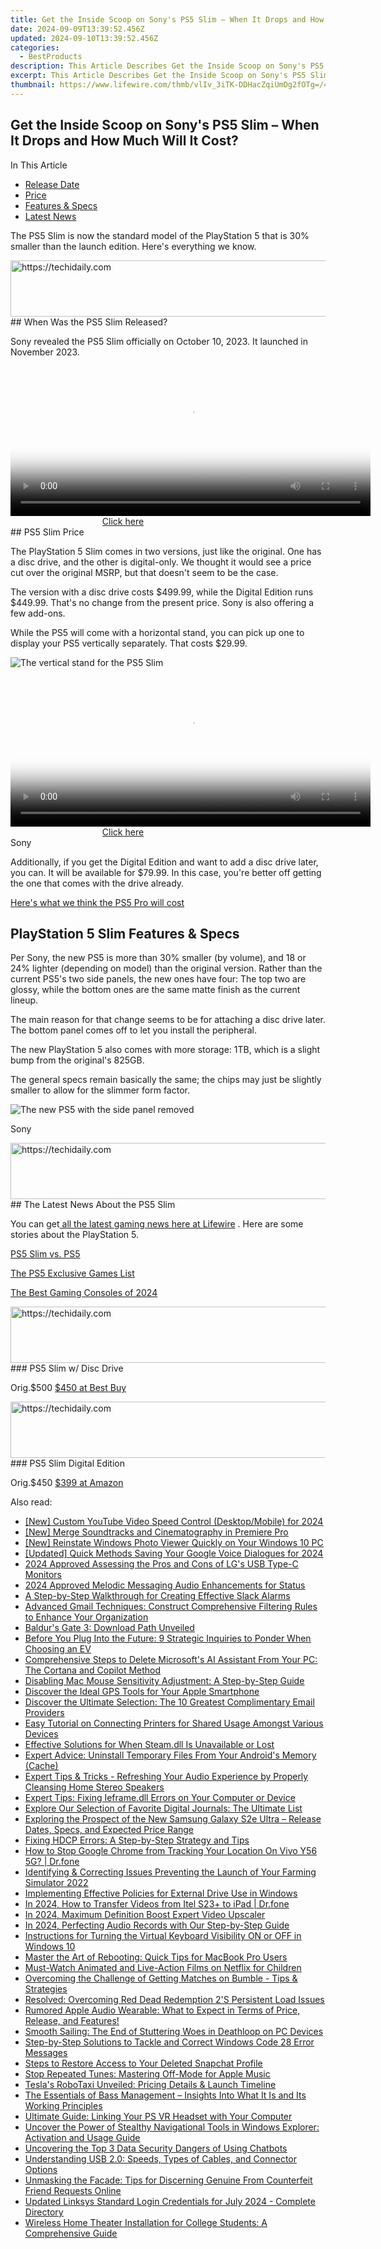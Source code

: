```yaml
---
title: Get the Inside Scoop on Sony's PS5 Slim – When It Drops and How Much Will It Cost?
date: 2024-09-09T13:39:52.456Z
updated: 2024-09-10T13:39:52.456Z
categories:
  - BestProducts
description: This Article Describes Get the Inside Scoop on Sony's PS5 Slim – When It Drops and How Much Will It Cost?
excerpt: This Article Describes Get the Inside Scoop on Sony's PS5 Slim – When It Drops and How Much Will It Cost?
thumbnail: https://www.lifewire.com/thmb/vlIv_3iTK-DDHacZqiUmDg2fOTg=/400x300/filters:no_upscale():max_bytes(150000):strip_icc():format(webp)/PS5-Slim-Wide-fe2f63e3b1cf443a81fed71f109aacd0.jpg
---
```


## Get the Inside Scoop on Sony's PS5 Slim – When It Drops and How Much Will It Cost?

 In This Article 

* [ Release Date ](https://www.lifewire.com/#toc-when-was-the-ps5-slim-released)
* [ Price ](https://www.lifewire.com/#toc-ps5-slim-price)
* [ Features & Specs ](https://www.lifewire.com/#toc-playstation-5-slim-features--specs)
* [ Latest News ](https://www.lifewire.com/#toc-the-latest-news-about-the-ps5-slim)

 The PS5 Slim is now the standard model of the PlayStation 5 that is 30% smaller than the launch edition. Here's everything we know.

<!-- affiliate ads begin -->
<a href="https://ephamedtechinc.pxf.io/c/5597632/2136624/26400" target="_top" id="2136624">
  <img src="//a.impactradius-go.com/display-ad/26400-2136624" border="0" alt="https://techidaily.com" width="728" height="90"/>
</a>
<img height="0" width="0" src="https://ephamedtechinc.pxf.io/i/5597632/2136624/26400" style="position:absolute;visibility:hidden;" border="0" />
<!-- affiliate ads end -->
##  When Was the PS5 Slim Released? 

 Sony revealed the PS5 Slim officially on October 10, 2023\. It launched in November 2023.

<!-- affiliate ads begin -->
<span id="1982570">
					<video width="576" height="240" style="cursor:pointer"
           poster="//a.impactradius-go.com/display-clicktoplayimage/1982570.png"
           onclick="if(!this.playClicked){this.play();this.setAttribute('controls',true);this.playClicked=true;}">
	   <source src="//a.impactradius-go.com/display-ad/22993-1982570">
	   <img src="//a.impactradius-go.com/display-clicktoplayimage/1982570.png" style="border: none; height: 100%; width: 100%; object-fit: contain">
	</video>
	<div style="width:360px;text-align:center"><a href="javascript:window.open(decodeURIComponent('https%3A%2F%2Fhomestyler.sjv.io%2Fc%2F5597632%2F1982570%2F22993'), '_blank');void(0);">Click here</a></div>
</span>
<img height="0" width="0" src="https://imp.pxf.io/i/5597632/1982570/22993" style="position:absolute;visibility:hidden;" border="0" />
<!-- affiliate ads end -->
## PS5 Slim Price 

 The PlayStation 5 Slim comes in two versions, just like the original. One has a disc drive, and the other is digital-only. We thought it would see a price cut over the original MSRP, but that doesn't seem to be the case.

 The version with a disc drive costs $499.99, while the Digital Edition runs $449.99\. That's no change from the present price. Sony is also offering a few add-ons.

 While the PS5 will come with a horizontal stand, you can pick up one to display your PS5 vertically separately. That costs $29.99.

![The vertical stand for the PS5 Slim](https://www.lifewire.com/thmb/I89FBnF0oUfSqfSpcHdX3A8Vv3c=/960x0/filters:no_upscale():max_bytes(150000):strip_icc():format(webp)/New-PS5-Vertical-Stand-7ab6640af9a94338978badf7bbe2c816.jpg) 

<!-- affiliate ads begin -->
<span id="1983584">
					<video width="576" height="240" style="cursor:pointer"
           poster="//a.impactradius-go.com/display-clicktoplayimage/1983584.png"
           onclick="if(!this.playClicked){this.play();this.setAttribute('controls',true);this.playClicked=true;}">
	   <source src="//a.impactradius-go.com/display-ad/22993-1983584">
	   <img src="//a.impactradius-go.com/display-clicktoplayimage/1983584.png" style="border: none; height: 100%; width: 100%; object-fit: contain">
	</video>
	<div style="width:360px;text-align:center"><a href="javascript:window.open(decodeURIComponent('https%3A%2F%2Fhomestyler.sjv.io%2Fc%2F5597632%2F1983584%2F22993'), '_blank');void(0);">Click here</a></div>
</span>
<img height="0" width="0" src="https://imp.pxf.io/i/5597632/1983584/22993" style="position:absolute;visibility:hidden;" border="0" />
<!-- affiliate ads end -->
Sony

 Additionally, if you get the Digital Edition and want to add a disc drive later, you can. It will be available for $79.99\. In this case, you're better off getting the one that comes with the drive already.

[  Here's what we think the PS5 Pro will cost ](https://www.lifewire.com/playstation-5-pro-7966359) 

##  PlayStation 5 Slim Features & Specs 

 Per Sony, the new PS5 is more than 30% smaller (by volume), and 18 or 24% lighter (depending on model) than the original version. Rather than the current PS5's two side panels, the new ones have four: The top two are glossy, while the bottom ones are the same matte finish as the current lineup.

 The main reason for that change seems to be for attaching a disc drive later. The bottom panel comes off to let you install the peripheral.

 The new PlayStation 5 also comes with more storage: 1TB, which is a slight bump from the original's 825GB.

 The general specs remain basically the same; the chips may just be slightly smaller to allow for the slimmer form factor.  

![The new PS5 with the side panel removed](https://www.lifewire.com/thmb/LcAwBA_R8RGMc2UJ9cPM-tGd-LI=/960x0/filters:no_upscale():max_bytes(150000):strip_icc():format(webp)/New-PS5-side-panel-27489245d8f94d12a9aa30ca3077ecd1.jpg) 

Sony

<!-- affiliate ads begin -->
<a href="https://appsumo.8odi.net/c/5597632/2118321/7443" target="_top" id="2118321">
  <img src="//a.impactradius-go.com/display-ad/7443-2118321" border="0" alt="https://techidaily.com" width="600" height="90"/>
</a>
<img height="0" width="0" src="https://appsumo.8odi.net/i/5597632/2118321/7443" style="position:absolute;visibility:hidden;" border="0" />
<!-- affiliate ads end -->
##  The Latest News About the PS5 Slim 

 You can get[ all the latest gaming news here at Lifewire](https://www.lifewire.com/gaming-news-4797039) . Here are some stories about the PlayStation 5.

[ PS5 Slim vs. PS5 ](https://www.lifewire.com/ps5-slim-vs-ps5-8643357) 

[ The PS5 Exclusive Games List ](https://www.lifewire.com/ps5-games-list-5076154) 

[ The Best Gaming Consoles of 2024 ](https://www.lifewire.com/best-gaming-consoles-4154610) 

<!-- affiliate ads begin -->
<a href="https://ephamedtechinc.pxf.io/c/5597632/2137201/26400" target="_top" id="2137201">
  <img src="//a.impactradius-go.com/display-ad/26400-2137201" border="0" alt="https://techidaily.com" width="728" height="90"/>
</a>
<img height="0" width="0" src="https://ephamedtechinc.pxf.io/i/5597632/2137201/26400" style="position:absolute;visibility:hidden;" border="0" />
<!-- affiliate ads end -->
### PS5 Slim w/ Disc Drive 

 Orig.$500 [ $450 at Best Buy ](https://shop-links.co/link/?exclusive=1&publisher_slug=itechdaily19598&url=https%3A%2F%2Fwww.bestbuy.com%2Fsite%2Fplaystation-5%2Fps5-consoles%2Fpcmcat1587395025973.c%3Fid%3Dpcmcat1587395025973) 

<!-- affiliate ads begin -->
<a href="https://aidotcom.pxf.io/c/5597632/2134503/19576" target="_top" id="2134503">
  <img src="//a.impactradius-go.com/display-ad/19576-2134503" border="0" alt="https://techidaily.com" width="728" height="90"/>
</a>
<img height="0" width="0" src="https://aidotcom.pxf.io/i/5597632/2134503/19576" style="position:absolute;visibility:hidden;" border="0" />
<!-- affiliate ads end -->
### PS5 Slim Digital Edition 

 Orig.$450 [ $399 at Amazon ](https://www.amazon.com/PlayStation%C2%AE5-Digital-slim-PlayStation-5/dp/B0CL5KNB9M/ref=sr%5F1%5F1?rnid=2528832011&s=videogames&crid=3K7X5HLPOFM3N&keywords=ps5+slim&sprefix=ps5+slim%2Cvideogames%2C193&dib%5Ftag=se&ufe=app%5Fdo%3Aamzn1.fos.18630bbb-fcbb-42f8-9767-857e17e03685&tag=lifewire-onsite-prod-20&dib=eyJ2IjoiMSJ9.CuKLfIhDdkg5mAyBeIsW8W184dwhEUzNMW1LWJQEoD1X7kthQsfrW9wtlrzivIgIGGSsFl-e9vuWt2vc10e5QdZFo2hsLYqMfv8TqPWEjIlwj1RkoJiPFp1VL7dCSUjiH1p24NEtZ5AwHhvp975VZYqpocHmbAENpvl9vLAsdk-AG7tw55aza78qmxCfAh3oY%5FDmPdi4E5ADmJ%5Frmv4N9cFHi7pZKxvgdThaE5gmTb4.XtoZjoBunoajSRe8SuP%5FTI9elmQ6UYuqrxHbVzJvUoM&qid=1717701937&refinements=p%5F89%3APlayStation&sr=1-1&ascsubtag=7966360%7Cn0d86891ff0e04630ae542ea8bcce785e08%7C)

<ins class="adsbygoogle"
     style="display:block"
     data-ad-format="autorelaxed"
     data-ad-client="ca-pub-7571918770474297"
     data-ad-slot="1223367746"></ins>



<ins class="adsbygoogle"
     style="display:block"
     data-ad-client="ca-pub-7571918770474297"
     data-ad-slot="8358498916"
     data-ad-format="auto"
     data-full-width-responsive="true"></ins>

<span class="atpl-alsoreadstyle">Also read:</span>
<div><ul>
<li><a href="https://facebook-video-footage.techidaily.com/new-custom-youtube-video-speed-control-desktopmobile-for-2024/"><u>[New] Custom YouTube Video Speed Control (Desktop/Mobile) for 2024</u></a></li>
<li><a href="https://extra-skills.techidaily.com/new-merge-soundtracks-and-cinematography-in-premiere-pro/"><u>[New] Merge Soundtracks and Cinematography in Premiere Pro</u></a></li>
<li><a href="https://extra-support.techidaily.com/new-reinstate-windows-photo-viewer-quickly-on-your-windows-10-pc/"><u>[New] Reinstate Windows Photo Viewer Quickly on Your Windows 10 PC</u></a></li>
<li><a href="https://digital-screen-recording.techidaily.com/updated-quick-methods-saving-your-google-voice-dialogues-for-2024/"><u>[Updated] Quick Methods Saving Your Google Voice Dialogues for 2024</u></a></li>
<li><a href="https://fox-info.techidaily.com/2024-approved-assessing-the-pros-and-cons-of-lgs-usb-type-c-monitors/"><u>2024 Approved Assessing the Pros and Cons of LG's USB Type-C Monitors</u></a></li>
<li><a href="https://extra-approaches.techidaily.com/2024-approved-melodic-messaging-audio-enhancements-for-status/"><u>2024 Approved Melodic Messaging Audio Enhancements for Status</u></a></li>
<li><a href="https://technical-tips.techidaily.com/a-step-by-step-walkthrough-for-creating-effective-slack-alarms/"><u>A Step-by-Step Walkthrough for Creating Effective Slack Alarms</u></a></li>
<li><a href="https://technical-tips.techidaily.com/advanced-gmail-techniques-construct-comprehensive-filtering-rules-to-enhance-your-organization/"><u>Advanced Gmail Techniques: Construct Comprehensive Filtering Rules to Enhance Your Organization</u></a></li>
<li><a href="https://games-able.techidaily.com/1719167760189-baldurs-gate-3-download-path-unveiled/"><u>Baldur's Gate 3: Download Path Unveiled</u></a></li>
<li><a href="https://technical-tips.techidaily.com/before-you-plug-into-the-future-9-strategic-inquiries-to-ponder-when-choosing-an-ev/"><u>Before You Plug Into the Future: 9 Strategic Inquiries to Ponder When Choosing an EV</u></a></li>
<li><a href="https://technical-tips.techidaily.com/comprehensive-steps-to-delete-microsofts-ai-assistant-from-your-pc-the-cortana-and-copilot-method/"><u>Comprehensive Steps to Delete Microsoft's AI Assistant From Your PC: The Cortana and Copilot Method</u></a></li>
<li><a href="https://technical-tips.techidaily.com/disabling-mac-mouse-sensitivity-adjustment-a-step-by-step-guide/"><u>Disabling Mac Mouse Sensitivity Adjustment: A Step-by-Step Guide</u></a></li>
<li><a href="https://technical-tips.techidaily.com/discover-the-ideal-gps-tools-for-your-apple-smartphone/"><u>Discover the Ideal GPS Tools for Your Apple Smartphone</u></a></li>
<li><a href="https://technical-tips.techidaily.com/discover-the-ultimate-selection-the-10-greatest-complimentary-email-providers/"><u>Discover the Ultimate Selection: The 10 Greatest Complimentary Email Providers</u></a></li>
<li><a href="https://technical-tips.techidaily.com/easy-tutorial-on-connecting-printers-for-shared-usage-amongst-various-devices/"><u>Easy Tutorial on Connecting Printers for Shared Usage Amongst Various Devices</u></a></li>
<li><a href="https://technical-tips.techidaily.com/effective-solutions-for-when-steamdll-is-unavailable-or-lost/"><u>Effective Solutions for When Steam.dll Is Unavailable or Lost</u></a></li>
<li><a href="https://technical-tips.techidaily.com/expert-advice-uninstall-temporary-files-from-your-androids-memory-cache/"><u>Expert Advice: Uninstall Temporary Files From Your Android's Memory (Cache)</u></a></li>
<li><a href="https://technical-tips.techidaily.com/expert-tips-and-tricks-refreshing-your-audio-experience-by-properly-cleansing-home-stereo-speakers/"><u>Expert Tips & Tricks - Refreshing Your Audio Experience by Properly Cleansing Home Stereo Speakers</u></a></li>
<li><a href="https://technical-tips.techidaily.com/expert-tips-fixing-ieframedll-errors-on-your-computer-or-device/"><u>Expert Tips: Fixing Ieframe.dll Errors on Your Computer or Device</u></a></li>
<li><a href="https://technical-tips.techidaily.com/explore-our-selection-of-favorite-digital-journals-the-ultimate-list/"><u>Explore Our Selection of Favorite Digital Journals: The Ultimate List</u></a></li>
<li><a href="https://technical-tips.techidaily.com/exploring-the-prospect-of-the-new-samsung-galaxy-s2e-ultra-release-dates-specs-and-expected-price-range/"><u>Exploring the Prospect of the New Samsung Galaxy S2e Ultra – Release Dates, Specs, and Expected Price Range</u></a></li>
<li><a href="https://technical-tips.techidaily.com/fixing-hdcp-errors-a-step-by-step-strategy-and-tips/"><u>Fixing HDCP Errors: A Step-by-Step Strategy and Tips</u></a></li>
<li><a href="https://change-location.techidaily.com/how-to-stop-google-chrome-from-tracking-your-location-on-vivo-y56-5g-drfone-by-drfone-virtual-android/"><u>How to Stop Google Chrome from Tracking Your Location On Vivo Y56 5G? | Dr.fone</u></a></li>
<li><a href="https://program-issues.techidaily.com/identifying-and-correcting-issues-preventing-the-launch-of-your-farming-simulator-2022/"><u>Identifying & Correcting Issues Preventing the Launch of Your Farming Simulator 2022</u></a></li>
<li><a href="https://windows11.techidaily.com/implementing-effective-policies-for-external-drive-use-in-windows/"><u>Implementing Effective Policies for External Drive Use in Windows</u></a></li>
<li><a href="https://android-transfer.techidaily.com/in-2024-how-to-transfer-videos-from-itel-s23plus-to-ipad-drfone-by-drfone-transfer-from-android-transfer-from-android/"><u>In 2024, How to Transfer Videos from Itel S23+ to iPad | Dr.fone</u></a></li>
<li><a href="https://extra-support.techidaily.com/in-2024-maximum-definition-boost-expert-video-upscaler/"><u>In 2024, Maximum Definition Boost Expert Video Upscaler</u></a></li>
<li><a href="https://vp-tips.techidaily.com/in-2024-perfecting-audio-records-with-our-step-by-step-guide/"><u>In 2024, Perfecting Audio Records with Our Step-by-Step Guide</u></a></li>
<li><a href="https://technical-tips.techidaily.com/instructions-for-turning-the-virtual-keyboard-visibility-on-or-off-in-windows-10/"><u>Instructions for Turning the Virtual Keyboard Visibility ON or OFF in Windows 10</u></a></li>
<li><a href="https://technical-tips.techidaily.com/master-the-art-of-rebooting-quick-tips-for-macbook-pro-users/"><u>Master the Art of Rebooting: Quick Tips for MacBook Pro Users</u></a></li>
<li><a href="https://technical-tips.techidaily.com/must-watch-animated-and-live-action-films-on-netflix-for-children/"><u>Must-Watch Animated and Live-Action Films on Netflix for Children</u></a></li>
<li><a href="https://technical-tips.techidaily.com/overcoming-the-challenge-of-getting-matches-on-bumble-tips-and-strategies/"><u>Overcoming the Challenge of Getting Matches on Bumble - Tips & Strategies</u></a></li>
<li><a href="https://win-blog.techidaily.com/resolved-overcoming-red-dead-redemption-2s-persistent-load-issues/"><u>Resolved: Overcoming Red Dead Redemption 2'S Persistent Load Issues</u></a></li>
<li><a href="https://technical-tips.techidaily.com/1722898101545-rumored-apple-audio-wearable-what-to-expect-in-terms-of-price-release-and-features/"><u>Rumored Apple Audio Wearable: What to Expect in Terms of Price, Release, and Features!</u></a></li>
<li><a href="https://win-answers.techidaily.com/smooth-sailing-the-end-of-stuttering-woes-in-deathloop-on-pc-devices/"><u>Smooth Sailing: The End of Stuttering Woes in Deathloop on PC Devices</u></a></li>
<li><a href="https://technical-tips.techidaily.com/step-by-step-solutions-to-tackle-and-correct-windows-code-28-error-messages/"><u>Step-by-Step Solutions to Tackle and Correct Windows Code 28 Error Messages</u></a></li>
<li><a href="https://technical-tips.techidaily.com/steps-to-restore-access-to-your-deleted-snapchat-profile/"><u>Steps to Restore Access to Your Deleted Snapchat Profile</u></a></li>
<li><a href="https://technical-tips.techidaily.com/stop-repeated-tunes-mastering-off-mode-for-apple-music/"><u>Stop Repeated Tunes: Mastering Off-Mode for Apple Music</u></a></li>
<li><a href="https://technical-tips.techidaily.com/teslas-robotaxi-unveiled-pricing-details-and-launch-timeline/"><u>Tesla's RoboTaxi Unveiled: Pricing Details & Launch Timeline</u></a></li>
<li><a href="https://technical-tips.techidaily.com/the-essentials-of-bass-management-insights-into-what-it-is-and-its-working-principles/"><u>The Essentials of Bass Management – Insights Into What It Is and Its Working Principles</u></a></li>
<li><a href="https://technical-tips.techidaily.com/ultimate-guide-linking-your-ps-vr-headset-with-your-computer/"><u>Ultimate Guide: Linking Your PS VR Headset with Your Computer</u></a></li>
<li><a href="https://technical-tips.techidaily.com/uncover-the-power-of-stealthy-navigational-tools-in-windows-explorer-activation-and-usage-guide/"><u>Uncover the Power of Stealthy Navigational Tools in Windows Explorer: Activation and Usage Guide</u></a></li>
<li><a href="https://tech-haven.techidaily.com/uncovering-the-top-3-data-security-dangers-of-using-chatbots/"><u>Uncovering the Top 3 Data Security Dangers of Using Chatbots</u></a></li>
<li><a href="https://technical-tips.techidaily.com/understanding-usb-20-speeds-types-of-cables-and-connector-options/"><u>Understanding USB 2.0: Speeds, Types of Cables, and Connector Options</u></a></li>
<li><a href="https://technical-tips.techidaily.com/unmasking-the-facade-tips-for-discerning-genuine-from-counterfeit-friend-requests-online/"><u>Unmasking the Facade: Tips for Discerning Genuine From Counterfeit Friend Requests Online</u></a></li>
<li><a href="https://technical-tips.techidaily.com/updated-linksys-standard-login-credentials-for-july-2024-complete-directory/"><u>Updated Linksys Standard Login Credentials for July 2024 - Complete Directory</u></a></li>
<li><a href="https://technical-tips.techidaily.com/wireless-home-theater-installation-for-college-students-a-comprehensive-guide/"><u>Wireless Home Theater Installation for College Students: A Comprehensive Guide</u></a></li>
</ul></div>
